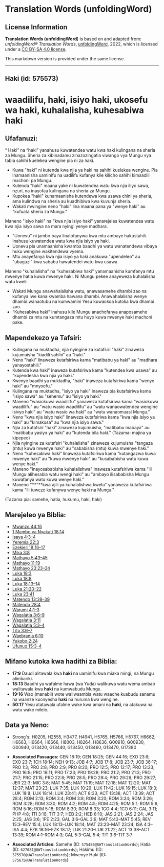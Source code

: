 # Translation Words (unfoldingWord)

## License Information

**Translation Words (unfoldingWord)** is based on and adapted from: _unfoldingWord® Translation Words_, [unfoldingWord](https://unfoldingword.org/utw), 2022, which is licensed under a [CC BY-SA 4.0 license](https://creativecommons.org/licenses/by-sa/4.0/legalcode.en).

This markdown version is provided under the same license.



--------------------------------

## Haki (id: 575573)

waadilifu, haki, isiyo haki, ukosefu wa haki, kuhalalisha, kuhesabiwa haki
==========================================================================

Ufafanuzi:
----------

“ Haki” na “haki” yanahusu kuwatendea watu kwa haki kulingana na sheria za Mungu. Sheria za kibinadamu zinazozingatia viwango vya Mungu vya tabia sahihi kuelekea wengine pia ni za haki.

* Kuwa "haki" ni kutenda kwa njia ya haki na sahihi kuelekea wengine. Pia inamaanisha uaminifu na uadilifu kufanya kile kilicho sahihi kimaadili machoni pa Mungu.
* Kutenda "haki" maana yake ni kuwatendea watu kwa njia iliyo sawa, nzuri, na inayofaa kulingana na sheria za Mungu.
* Kupokea "haki" kunamaanisha kutendewa kwa usawa chini ya sheria, ama kulindwa na sheria au kuadhibiwa kwa kuvunja sheria.
* Wakati mwingine neno "haki" lina maana pana ya "wenye haki" au "kufuata sheria za Mungu."

Maneno "isiyo haki" na "kwa njia isiyo haki" yanarejelea kuwatendea watu kwa njia isiyo sawa na mara nyingi yenye madhara.

* "Uonevu" ni jambo baya linalofanywa kwa mtu ambaye hakustahili. Inahusu kuwatendea watu kwa njia isiyo ya haki.
* Uonevu pia unamaanisha kwamba baadhi ya watu wanatendewa vibaya huku wengine wakitendewa vyema.
* Mtu anayefanya kwa njia isiyo ya haki anakuwa "upendeleo" au "ubaguzi" kwa sababu hawatendei watu kwa usawa.

Maneno "kuhalalisha" na "kuhesabiwa haki" yanamaanisha kumfanya mtu mwenye hatia kuwa mwenye haki. Ni Mungu pekee anayeweza kuhalalisha watu kweli.

* Wakati Mungu anawahalalisha watu, anawasamehe dhambi zao na kufanya iwe kana kwamba hawana dhambi. Anawahalalisha wenye dhambi wanaotubu na kumwamini Yesu kuwaokoa kutoka kwa dhambi zao.
* “Kuhesabiwa haki” inahusu kile Mungu anachofanya anaposamehe dhambi za mtu na kumtangaza mtu huyo kuwa mwenye haki machoni pake.

Mapendekezo ya Tafsiri:
-----------------------

* Kulingana na muktadha, njia nyingine za kutafsiri "haki" zinaweza kujumuisha "kiadili sahihi" au "haki."
* Neno "haki" linaweza kutafsiriwa kama "matibabu ya haki" au "madhara yanayostahili."
* Kutenda kwa haki" inaweza kutafsiriwa kama "kutendea kwa usawa" au "kujiendesha kwa njia ya haki."
* Kwenye baadhi ya muktadha, "haki" inaweza kutafsiriwa kama "wenye haki" au "mnyoofu."
* Kulingana na muktadha, "isiyo ya haki" inaweza pia kutafsiriwa kama "isiyo sawa" au "sehemu" au "isiyo ya haki."
* Maneno "wasiokuwa waadilifu" yanaweza kutafsiriwa kama "wasiokuwa waadilifu" au "watu wasio waadilifu" au "watu wanaowatendea wengine isivyo haki" au "watu wasio wa haki" au "watu wanaomuasi Mungu."
* Neno "kwa njia isiyo haki" linaweza kutafsiriwa kama "kwa njia isiyo ya haki" au "kimakosa" au "kwa njia isiyo sawa."
* Njia za kutafsiri "haki" zinaweza kujumuisha, "matibabu mabaya" au "matibabu yasiyo ya haki" au "kutenda bila haki." (Tazama: majina ya kipepeo)
* Njia nyingine za kutafsiri "kuhalalisha" zinaweza kujumuisha "tangaza (mtu) kuwa mwenye haki" au "sababisha (mtu) kuwa mwenye haki."
* Neno "kuhesabiwa haki" linaweza kutafsiriwa kama "kutangazwa kuwa mwenye haki" au "kuwa mwenye haki" au "kusababisha watu kuwa wenye haki."
* Maneno "inayosababisha kuhalalishwa" inaweza kutafsiriwa kama "ili Mungu alihesabia watu wengi haki" au "ambayo ilisababisha Mungu kuwafanya watu kuwa wenye haki."
* Maneno "**"**kwa ajili ya kuhalalishwa kwetu" yanaweza kutafsiriwa kama "ili tuweze kufanywa wenye haki na Mungu."

(Tazama pia: samehe, hatia, hukumu, haki, haki)

Marejeleo ya Biblia:
--------------------

* [Mwanzo 44:16](https://ref.ly/Gen44:16)
* [1 Mambo ya Nyakati 18:14](https://ref.ly/1Chr18:14)
* [Isaya 4:3–4](https://ref.ly/Isa4:3-Isa4:4)
* [Yeremia 22:3](https://ref.ly/Jer22:3)
* [Ezekieli 18:16–17](https://ref.ly/Ezek18:16-Ezek18:17)
* [Mika 3:8](https://ref.ly/Mic3:8)
* [Mathayo 5:43–45](https://ref.ly/Matt5:43-Matt5:45)
* [Mathayo 11:19](https://ref.ly/Matt11:19)
* [Mathayo 23:23–24](https://ref.ly/Matt23:23-Matt23:24)
* [Luka 18:3](https://ref.ly/Luke18:3)
* [Luka 18:8](https://ref.ly/Luke18:8)
* [Luka 18:13–14](https://ref.ly/Luke18:13-Luke18:14)
* [Luka 21:20–22](https://ref.ly/Luke21:20-Luke21:22)
* [Luka 23:41](https://ref.ly/Luke23:41)
* [Matendo 13:38–39](https://ref.ly/Acts13:38-Acts13:39)
* [Matendo 28:4](https://ref.ly/Acts28:4)
* [Warumi 4:1–3](https://ref.ly/Rom4:1-Rom4:3)
* [Wagalatia 3:6–9](https://ref.ly/Gal3:6-Gal3:9)
* [Wagalatia 3:11](https://ref.ly/Gal3:11)
* [Wagalatia 5:3–4](https://ref.ly/Gal5:3-Gal5:4)
* [Tito 3:6–7](https://ref.ly/Titus3:6-Titus3:7)
* [Waebrania 6:10](https://ref.ly/Heb6:10)
* [Yakobo 2:24](https://ref.ly/Jas2:24)
* [Ufunuo 15:3–4](https://ref.ly/Rev15:3-Rev15:4)

Mifano kutoka kwa hadithi za Biblia:
------------------------------------

* **17:9** Daudi alitawala kwa **haki** na uaminifu kwa miaka mingi, na Mungu alimbariki.
* **18:13** Baadhi ya wafalme hawa (wa Yuda) walikuwa watu wema ambao walitawala kwa **haki** na kumwabudu Mungu.
* **19:16** Wao (manabii) wote waliwaambia watu waache kuabudu sanamu na waanze kuonyesha **haki** na huruma kwa wengine.
* **50:17** Yesu atatawala ufalme wake kwa amani na **haki**, na atakuwa na watu wake milele.

Data ya Neno:
-------------

* Strong's: H0205, H2555, H3477, H4941, H5765, H5766, H5767, H6662, H6663, H6664, H6666, H8003, H8264, H8636, G00910, G00930, G00940, G13420, G13440, G13450, G13460, G13470, G17380

* **Associated Passages:** GEN 18:19; GEN 18:25; GEN 44:16; EXO 23:6; EXO 23:7; 1CH 18:14; NEH 9:13; JOB 4:7; JOB 17:8; JOB 23:7; JOB 36:17; PRO 1:3; PRO 2:8; PRO 2:9; PRO 8:20; PRO 12:5; PRO 12:17; PRO 13:23; PRO 16:8; PRO 16:11; PRO 17:23; PRO 19:28; PRO 21:2; PRO 21:3; PRO 21:7; PRO 21:15; PRO 22:8; PRO 28:5; PRO 29:4; PRO 29:26; PRO 29:27; JER 22:3; MIC 3:8; MAT 5:45; MAT 11:19; MAT 12:18; MAT 12:20; MAT 12:37; MAT 23:23; LUK 7:35; LUK 10:29; LUK 11:42; LUK 16:15; LUK 18:3; LUK 18:8; LUK 18:14; LUK 23:41; ACT 8:33; ACT 13:38; ACT 13:39; ACT 28:4; ROM 2:13; ROM 3:4; ROM 3:8; ROM 3:20; ROM 3:24; ROM 3:26; ROM 3:28; ROM 3:30; ROM 4:2; ROM 4:5; ROM 4:25; ROM 5:1; ROM 5:9; ROM 5:16; ROM 5:18; ROM 8:30; ROM 8:33; 1CO 4:4; 1CO 6:11; GAL 3:11; PHP 4:8; 1TI 3:16; TIT 3:7; HEB 2:2; HEB 6:10; JAS 2:21; JAS 2:24; JAS 2:25; JAS 3:6; 1PE 2:23; GAL 3:6–GAL 3:9; MAT 5:43–MAT 5:45; REV 15:3–REV 15:4; LUK 18:13–LUK 18:14; MAT 23:23–MAT 23:24; ISA 4:3–ISA 4:4; EZK 18:16–EZK 18:17; LUK 21:20–LUK 21:22; ACT 13:38–ACT 13:39; ROM 4:1–ROM 4:3; GAL 5:3–GAL 5:4; TIT 3:6–TIT 3:7
* **Associated Articles:** Samehe (ID: `575486@UWTranslationWords`); Hatia (ID: `627081@UWTranslationWords`); Hakimu (ID: `575570@UWTranslationWords`); Mwenye Haki (ID: `575675@UWTranslationWords`)


